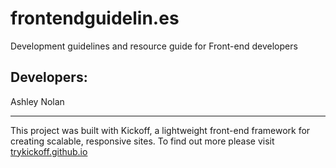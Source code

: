 # frontendguidelin.es
Development guidelines and resource guide for Front-end developers

## Developers: 
Ashley Nolan


---
This project was built with Kickoff, a lightweight front-end framework for creating scalable, responsive sites. To find out more please visit [trykickoff.github.io](http://trykickoff.github.io)

